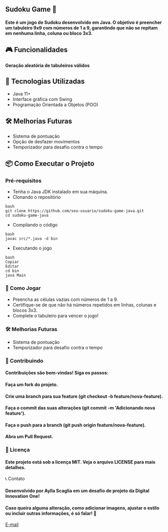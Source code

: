 ## Sudoku Game 🧩
#### Este é um jogo de Sudoku desenvolvido em Java. O objetivo é preencher um tabuleiro 9x9 com números de 1 a 9, garantindo que não se repitam em nenhuma linha, coluna ou bloco 3x3.

## 🎮 Funcionalidades
#### Geração aleatória de tabuleiros válidos

## 🚀 Tecnologias Utilizadas
* Java 11+
* Interface gráfica com Swing
* Programação Orientada a Objetos (POO)

## 🛠 Melhorias Futuras
  * Sistema de pontuação
  * Opção de desfazer movimentos
  * Temporizador para desafio contra o tempo
## 📦 Como Executar o Projeto
### Pré-requisitos
 * Tenha o Java JDK instalado em sua máquina.
* Clonando o repositório
```
bash
git clone https://github.com/seu-usuario/sudoku-game-java.git
cd sudoku-game-java
```
* Compilando o código
```
bash
javac src/*.java -d bin
```
* Executando o jogo
```
bash
Copiar
Editar
cd bin
java Main
```

### 🔧 Como Jogar

* Preencha as células vazias com números de 1 a 9.
* Certifique-se de que não há números repetidos em linhas, colunas e blocos 3x3.
* Complete o tabuleiro para vencer o jogo!
### 🛠 Melhorias Futuras
* Sistema de pontuação
* Temporizador para desafio contra o tempo
### 🤝 Contribuindo
#### Contribuições são bem-vindas! Siga os passos:

#### Faça um fork do projeto.
#### Crie uma branch para sua feature (git checkout -b feature/nova-feature).
#### Faça o commit das suas alterações (git commit -m 'Adicionando nova feature').
#### Faça o push para a branch (git push origin feature/nova-feature).
#### Abra um Pull Request.
### 📄 Licença
#### Este projeto está sob a licença MIT. Veja o arquivo LICENSE para mais detalhes.

📞 Contato
#### Desenvolvido por **Aylla Scaglia** em um desafio de projeto da Digital Innovation One!

#### Caso queira alguma alteração, como adicionar imagens, ajustar o estilo ou incluir outras informações, é só falar! 🚀

[E-mail](aylla@scaglia.com.br)






